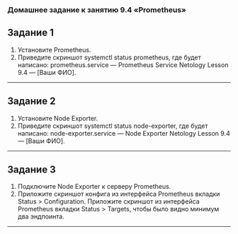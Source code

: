 ### Домашнее задание к занятию 9.4 «Prometheus»

## Задание 1

1. Установите Prometheus.
2. Приведите скриншот systemctl status prometheus, где будет написано: prometheus.service — Prometheus Service Netology Lesson 9.4 — [Ваши ФИО].


---

## Задание 2

1. Установите Node Exporter.
2. Приведите скриншот systemctl status node-exporter, где будет написано: node-exporter.service — Node Exporter Netology Lesson 9.4 — [Ваши ФИО].


---

## Задание 3

1. Подключите Node Exporter к серверу Prometheus.
2. Приложите скриншот конфига из интерфейса Prometheus вкладки Status > Configuration. Приложите скриншот из интерфейса Prometheus вкладки Status > Targets, чтобы было видно минимум два эндпоинта.


---
